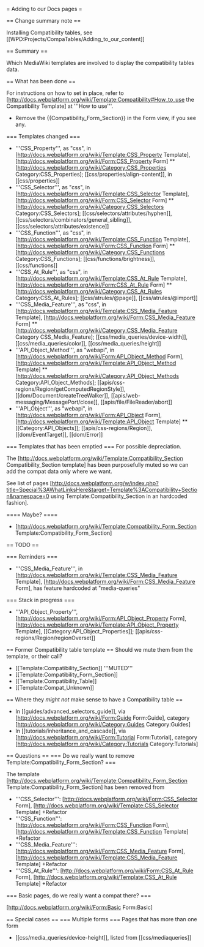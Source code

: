 = Adding to our Docs pages =

== Change summary note ==

  <nowiki>Installing Compatibility tables, see [[WPD:Projects/CompaTables/Adding_to_our_content]]</nowiki>

== Summary ==

Which MediaWiki templates are involved to display the compatibility tables data.

== What has been done ==

For instructions on how to set in place, refer to [http://docs.webplatform.org/wiki/Template:Compatibility#How_to_use the Compatibility Template] at '''How to use'''. 

* Remove the <nowiki>{{Compatibility_Form_Section}}</nowiki> in the Form view, if you see any.

=== Templates changed ===

* '''CSS_Property''', as "css", in [http://docs.webplatform.org/wiki/Template:CSS_Property Template], [http://docs.webplatform.org/wiki/Form:CSS_Property  Form]
** [http://docs.webplatform.org/wiki/Category:CSS_Properties Category:CSS_Properties]; [[css/properties/align-content]], in [[css/properties]]
* '''CSS_Selector''', as "css", in [http://docs.webplatform.org/wiki/Template:CSS_Selector Template], [http://docs.webplatform.org/wiki/Form:CSS_Selector Form]
** [http://docs.webplatform.org/wiki/Category:CSS_Selectors Category:CSS_Selectors]; [[css/selectors/attributes/hyphen]], [[css/selectors/combinators/general_sibling]], [[css/selectors/attributes/existence]]
* '''CSS_Function''', as "css", in [http://docs.webplatform.org/wiki/Template:CSS_Function Template], [http://docs.webplatform.org/wiki/Form:CSS_Function Form]
** [http://docs.webplatform.org/wiki/Category:CSS_Functions Category:CSS_Functions]; [[css/functions/brightness]], [[css/functions]]
* '''CSS_At_Rule''', as "css", in [http://docs.webplatform.org/wiki/Template:CSS_At_Rule Template], [http://docs.webplatform.org/wiki/Form:CSS_At_Rule Form]
** [http://docs.webplatform.org/wiki/Category:CSS_At_Rules Category:CSS_At_Rules]; [[css/atrules/@page]], [[css/atrules/@import]]
* '''CSS_Media_Feature''', as "css", in [http://docs.webplatform.org/wiki/Template:CSS_Media_Feature Template], [http://docs.webplatform.org/wiki/Form:CSS_Media_Feature Form]
** [http://docs.webplatform.org/wiki/Category:CSS_Media_Feature Category CSS_Media_Feature]; [[css/media_queries/device-width]], [[css/media_queries/color]], [[css/media_queries/height]]
* '''API_Object_Method''', as "webapi", in [http://docs.webplatform.org/wiki/Form:API_Object_Method Form], [http://docs.webplatform.org/wiki/Template:API_Object_Method Template]
**  [http://docs.webplatform.org/wiki/Category:API_Object_Methods Category:API_Object_Methods]; [[apis/css-regions/Region/getComputedRegionStyle]], [[dom/Document/createTreeWalker]], [[apis/web-messaging/MessagePort/close]], [[apis/file/FileReader/abort]]
* '''API_Object''', as "webapi", in [http://docs.webplatform.org/wiki/Form:API_Object Form], [http://docs.webplatform.org/wiki/Template:API_Object Template]
** [[Category:API_Objects]]; [[apis/css-regions/Region]], [[dom/EventTarget]], [[dom/Error]]

 
=== Templates that has been emptied ===
For possible depreciation.

The [http://docs.webplatform.org/wiki/Template:Compatibility_Section Compatibility_Section template] has been purposefully muted so we can add the compat data only where we want.

See list of pages [http://docs.webplatform.org/w/index.php?title=Special%3AWhatLinksHere&target=Template%3ACompatibility+Section&namespace=0 using Template:Compatibility_Section in an hardcoded fashion].

==== Maybe? ====
* [http://docs.webplatform.org/wiki/Template:Compatibility_Form_Section Template:Compatibility_Form_Section] 


== TODO ==

=== Reminders ===
* '''CSS_Media_Feature''', in [http://docs.webplatform.org/wiki/Template:CSS_Media_Feature Template], [http://docs.webplatform.org/wiki/Form:CSS_Media_Feature Form], has feature hardcoded at "media-queries"

=== Stack in progress ===
* '''API_Object_Property''', [http://docs.webplatform.org/wiki/Form:API_Object_Property Form], [http://docs.webplatform.org/wiki/Template:API_Object_Property Template], [[Category:API_Object_Properties]]; [[apis/css-regions/Region/regionOverset]]

== Former Compatibility table template ==
Should we mute them from the template, or their call?
* [[Template:Compatibility_Section]]  '''MUTED'''
* [[Template:Compatibility_Form_Section]]
* [[Template:Compatibility_Table]]
* [[Template:Compat_Unknown]]

== Where they *might not* make sense to have a Compatibility table ==
* In [[guides/advanced_selectors_guide]], via [http://docs.webplatform.org/wiki/Form:Guide Form:Guide], category [http://docs.webplatform.org/wiki/Category:Guides Category:Guides]
* In [[tutorials/inheritance_and_cascade]], via [http://docs.webplatform.org/wiki/Form:Tutorial Form:Tutorial], category [http://docs.webplatform.org/wiki/Category:Tutorials Category:Tutorials]

== Questions ==
=== Do we really want to remove Template:Compatibility_Form_Section? ===

The template [http://docs.webplatform.org/wiki/Template:Compatibility_Form_Section Template:Compatibility_Form_Section] has been removed from 

* '''CSS_Selector''':  [http://docs.webplatform.org/wiki/Form:CSS_Selector Form], [http://docs.webplatform.org/wiki/Template:CSS_Selector Template] +Refactor
* '''CSS_Function''':  [http://docs.webplatform.org/wiki/Form:CSS_Function Form], [http://docs.webplatform.org/wiki/Template:CSS_Function Template] +Refactor
* '''CSS_Media_Feature''':  [http://docs.webplatform.org/wiki/Form:CSS_Media_Feature Form], [http://docs.webplatform.org/wiki/Template:CSS_Media_Feature Template] +Refactor
* '''CSS_At_Rule''':  [http://docs.webplatform.org/wiki/Form:CSS_At_Rule Form], [http://docs.webplatform.org/wiki/Template:CSS_At_Rule Template]  +Refactor

=== Basic pages, do we really want a compat there? ===

[http://docs.webplatform.org/wiki/Form:Basic Form:Basic]

== Special cases ==
=== Multiple forms ===
Pages that has more than one form
* [[css/media_queries/device-height]], listed from [[css/mediaqueries]]